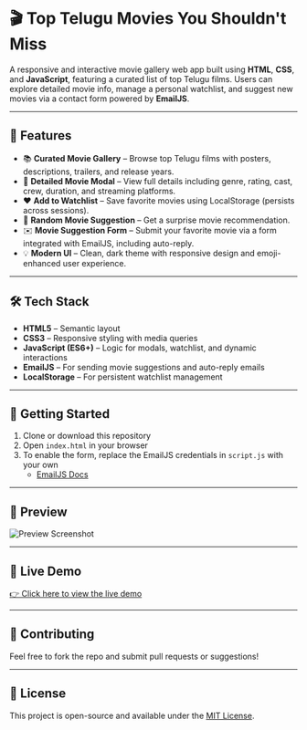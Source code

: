 # 🎬 Top Telugu Movies You Shouldn't Miss

A responsive and interactive movie gallery web app built using **HTML**, **CSS**, and **JavaScript**, featuring a curated list of top Telugu films. Users can explore detailed movie info, manage a personal watchlist, and suggest new movies via a contact form powered by **EmailJS**.

---

## 🌟 Features

- 📚 **Curated Movie Gallery** – Browse top Telugu films with posters, descriptions, trailers, and release years.
- 🎥 **Detailed Movie Modal** – View full details including genre, rating, cast, crew, duration, and streaming platforms.
- ❤️ **Add to Watchlist** – Save favorite movies using LocalStorage (persists across sessions).
- 🔁 **Random Movie Suggestion** – Get a surprise movie recommendation.
- ✉️ **Movie Suggestion Form** – Submit your favorite movie via a form integrated with EmailJS, including auto-reply.
- 💡 **Modern UI** – Clean, dark theme with responsive design and emoji-enhanced user experience.

---

## 🛠️ Tech Stack

- **HTML5** – Semantic layout
- **CSS3** – Responsive styling with media queries
- **JavaScript (ES6+)** – Logic for modals, watchlist, and dynamic interactions
- **EmailJS** – For sending movie suggestions and auto-reply emails
- **LocalStorage** – For persistent watchlist management

---

## 🚀 Getting Started

1. Clone or download this repository  
2. Open `index.html` in your browser  
3. To enable the form, replace the EmailJS credentials in `script.js` with your own  
   - [EmailJS Docs](https://www.emailjs.com/docs/)

---

## 📸 Preview

![Preview Screenshot](preview.png) <!-- Optional: add an image if available -->

---

## 🔗 Live Demo

[👉 Click here to view the live demo](#) <!-- Replace with your actual link -->

---

## 📩 Contributing

Feel free to fork the repo and submit pull requests or suggestions!

---

## 📜 License

This project is open-source and available under the [MIT License](LICENSE).

